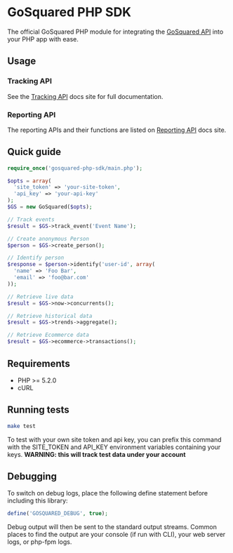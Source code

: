 # GoSquared PHP SDK

The official GoSquared PHP module for integrating the [GoSquared API](docs) into your PHP app with ease.

## Usage

### Tracking API

See the [Tracking API][tracking-docs] docs site for full documentation.

### Reporting API

The reporting APIs and their functions are listed on [Reporting API](reporting-docs) docs site.

## Quick guide
```php
require_once('gosquared-php-sdk/main.php');

$opts = array(
  'site_token' => 'your-site-token',
  'api_key' => 'your-api-key'
);
$GS = new GoSquared($opts);

// Track events
$result = $GS->track_event('Event Name');

// Create anonymous Person
$person = $GS->create_person();

// Identify person
$response = $person->identify('user-id', array(
  'name' => 'Foo Bar',
  'email' => 'foo@bar.com'
));

// Retrieve live data
$result = $GS->now->concurrents();

// Retrieve historical data
$result = $GS->trends->aggregate();

// Retrieve Ecommerce data
$result = $GS->ecommerce->transactions();
```

## Requirements
* PHP >= 5.2.0
* cURL

## Running tests
```bash
make test
```

To test with your own site token and api key, you can prefix this command with the SITE_TOKEN and API_KEY environment variables containing your keys. **WARNING: this will track test data under your account**

## Debugging
To switch on debug logs, place the following define statement before including this library:

```php
define('GOSQUARED_DEBUG', true);
```

Debug output will then be sent to the standard output streams. Common places to find the output are your console (if run with CLI), your web server logs, or php-fpm logs.

[tracking-docs]: https://beta.gosquared.com/docs/tracking/api/
[reportin-docs]: https://www.gosquared.com/developer/api/
